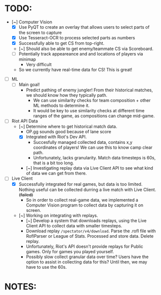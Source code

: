# TODO:
- [~] Computer Vision
    - [x] Use PyQT to create an overlay that allows users to select parts of the screen to capture
    - [x] Use Tesseract-OCR to process selected parts as numbers
    - [x] Successfully able to get CS from top-right.
    - [~] Should also be able to get enemy/teammate CS via Scoreboard.
    - [ ] Potentially track appeareance and and locations of players via minimap
        - Very difficult
    - So we currently have real-time data for CS! This is great!
- [ ] ML
    - [ ] Main goal!
        - Predict pathing of enemy jungler! From their historical matches, we should know how they typically path. 
            - We can use similarity checks for team composition + other ML methods to determine it. 
            - It would be key to use similarity checks at different time ranges of the game, as compositions can change mid-game.
- [ ] Riot API Data 
    - [~] Determine where to get historical match data. 
        - OP.gg sounds good because of lane score
        - [x] Integrated with Riot's Dev API. 
            - Succesfully managed collected data, contains x,y coordinates of players! We can use this to know camp clear path. 
            - Unfortunately, lacks granularity. Match data timesteps is 60s, that is a bit too long. 
        - [~] Investigating replay data via Live Client API to see what kind of data we can get from there.
- [ ] Live Client
    - [x] Successfully integrated for real games, but data is too limited. Nothing useful can be collected durring a live match with Live Client. ~~(failed)~~
        - So in order to collect real-game data, we implemented a Computer Vision program to collect data by capturing it on screen.
    - [~] Working on integrating with replays.
        - [~] Develop a system that downloads replays, using the Live Client API to collect data with smaller timesteps. 
        - Download replay `/spectator/v4/download`. Parse the .rofl file with RoflParser or League of Stats. Processed and store data. Delete replay.
        - Unfortunately, Riot's API doesn't provide replays for Public games. Only for games you played yourself.
        - Possibly slow collect granular data over time? Users have the option to assist in collecting data for this? Until then, we may have to use the 60s.


# NOTES: